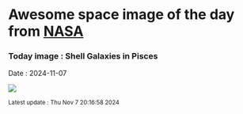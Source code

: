 
# Awesome space image of the day from [NASA](https://api.nasa.gov/)

### Today image : Shell Galaxies in Pisces
Date : 2024-11-07

![](https://apod.nasa.gov/apod/image/2411/NGC474_S1_Crop1024.jpg)

<small>Latest update : Thu Nov  7 20:16:58 2024</small>
        